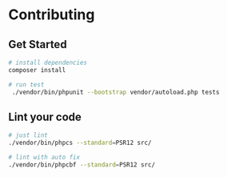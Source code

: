 # Contributing

## Get Started

```bash
# install dependencies
composer install

# run test
 ./vendor/bin/phpunit --bootstrap vendor/autoload.php tests
```

## Lint your code

```bash
# just lint
./vendor/bin/phpcs --standard=PSR12 src/

# lint with auto fix
./vendor/bin/phpcbf --standard=PSR12 src/
```
